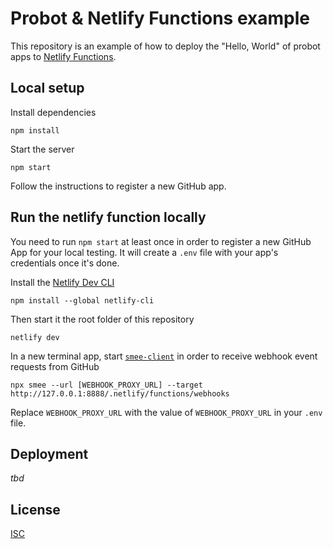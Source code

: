 # Probot & Netlify Functions example

This repository is an example of how to deploy the "Hello, World" of probot apps to [Netlify Functions](https://www.netlify.com/products/functions/).

## Local setup

Install dependencies

```
npm install
```

Start the server

```
npm start
```

Follow the instructions to register a new GitHub app.

## Run the netlify function locally

You need to run `npm start` at least once in order to register a new GitHub App for your local testing. It will create a `.env` file with your app's credentials once it's done.

Install the [Netlify Dev CLI](https://www.netlify.com/products/dev/)

```
npm install --global netlify-cli
```

Then start it the root folder of this repository

```
netlify dev
```

In a new terminal app, start [`smee-client`](https://github.com/probot/smee-client/#readme) in order to receive webhook event requests from GitHub

```
npx smee --url [WEBHOOK_PROXY_URL] --target http://127.0.0.1:8888/.netlify/functions/webhooks
```

Replace `WEBHOOK_PROXY_URL` with the value of `WEBHOOK_PROXY_URL` in your `.env` file.

## Deployment

_tbd_

## License

[ISC](LICENSE)
